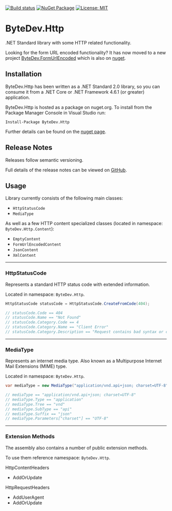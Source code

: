 [![Build status](https://ci.appveyor.com/api/projects/status/github/bytedev/ByteDev.Http?branch=master&svg=true)](https://ci.appveyor.com/project/bytedev/ByteDev-Http/branch/master)
[![NuGet Package](https://img.shields.io/nuget/v/ByteDev.Http.svg)](https://www.nuget.org/packages/ByteDev.Http)
[![License: MIT](https://img.shields.io/badge/License-MIT-green.svg)](https://github.com/ByteDev/ByteDev.Http/blob/master/LICENSE)

# ByteDev.Http

.NET Standard library with some HTTP related functionality.

Looking for the form URL encoded functionality? It has now moved to a new project [ByteDev.FormUrlEncoded](https://github.com/ByteDev/ByteDev.FormUrlEncoded) which is also on [nuget](https://www.nuget.org/packages/ByteDev.FormUrlEncoded/).

## Installation

ByteDev.Http has been written as a .NET Standard 2.0 library, so you can consume it from a .NET Core or .NET Framework 4.6.1 (or greater) application.

ByteDev.Http is hosted as a package on nuget.org.  To install from the Package Manager Console in Visual Studio run:

`Install-Package ByteDev.Http`

Further details can be found on the [nuget page](https://www.nuget.org/packages/ByteDev.Http/).

## Release Notes

Releases follow semantic versioning.

Full details of the release notes can be viewed on [GitHub](https://github.com/ByteDev/ByteDev.Http/blob/master/docs/RELEASE-NOTES.md).

## Usage

Library currently consists of the following main classes:

- `HttpStatusCode`
- `MediaType`

As well as a few HTTP content specialized classes (located in namespace: `ByteDev.Http.Content`):

- `EmptyContent`
- `FormUrlEncodedContent`
- `JsonContent`
- `XmlContent`

---

### HttpStatusCode

Represents a standard HTTP status code with extended information.

Located in namespace: `ByteDev.Http`.

```csharp
HttpStatusCode statusCode = HttpStatusCode.CreateFromCode(404);

// statusCode.Code == 404
// statusCode.Name == "Not Found"
// statusCode.Category.Code == 4
// statusCode.Category.Name == "Client Error"
// statusCode.Category.Description == "Request contains bad syntax or cannot be fulfilled."
```

---

### MediaType

Represents an internet media type. Also known as a Multipurpose Internet Mail Extensions (MIME) type.

Located in namespace: `ByteDev.Http`.

```csharp
var mediaType = new MediaType("application/vnd.api+json; charset=UTF-8");

// mediaType == "application/vnd.api+json; charset=UTF-8"
// mediaType.Type == "application"
// mediaType.Tree == "vnd"
// mediaType.SubType == "api"
// mediaType.Suffix == "json"
// mediaType.Parameters["charset"] == "UTF-8"
```

---

### Extension Methods

The assembly also contains a number of public extension methods.  

To use them reference namespace: `ByteDev.Http`.

HttpContentHeaders
- AddOrUpdate

HttpRequestHeaders
- AddUserAgent
- AddOrUpdate
